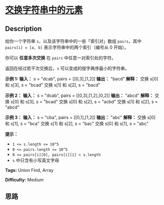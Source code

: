 # [交换字符串中的元素][title]

## Description

给你一个字符串 `s`，以及该字符串中的一些「索引对」数组 `pairs`，其中 `pairs[i] = [a, b]` 表示字符串中的两个索引（编号从 0
开始）。

你可以 **任意多次交换** 在 `pairs` 中任意一对索引处的字符。

返回在经过若干次交换后，`s` 可以变成的按字典序最小的字符串。



**示例 1:**
            **输入：** s = "dcab", pairs = [[0,3],[1,2]]    **输出：** "bacd"    **解释：**     交换 s[0] 和 s[3], s = "bcad"    交换 s[1] 和 s[2], s = "bacd"    

**示例 2：**
            **输入：** s = "dcab", pairs = [[0,3],[1,2],[0,2]]    **输出：** "abcd"    **解释：**    交换 s[0] 和 s[3], s = "bcad"    交换 s[0] 和 s[2], s = "acbd"    交换 s[1] 和 s[2], s = "abcd"

**示例 3：**
            **输入：** s = "cba", pairs = [[0,1],[1,2]]    **输出：** "abc"    **解释：**    交换 s[0] 和 s[1], s = "bca"    交换 s[1] 和 s[2], s = "bac"    交换 s[0] 和 s[1], s = "abc"    



**提示：**

  * `1 <= s.length <= 10^5`
  * `0 <= pairs.length <= 10^5`
  * `0 <= pairs[i][0], pairs[i][1] < s.length`
  * `s` 中只含有小写英文字母


**Tags:** Union Find, Array

**Difficulty:** Medium

## 思路

[title]: https://leetcode-cn.com/problems/smallest-string-with-swaps
